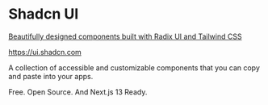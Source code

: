 # Shadcn UI

[Beautifully designed components built with Radix UI and Tailwind CSS](https://github.com/shadcn/ui)

https://ui.shadcn.com

A collection of accessible and customizable components that you can copy and paste into your apps. 

Free. Open Source. And Next.js 13 Ready.
